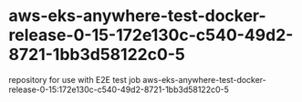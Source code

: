 # aws-eks-anywhere-test-docker-release-0-15-172e130c-c540-49d2-8721-1bb3d58122c0-5
repository for use with E2E test job aws-eks-anywhere-test-docker-release-0-15:172e130c-c540-49d2-8721-1bb3d58122c0-5
